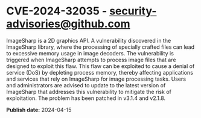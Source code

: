 # CVE-2024-32035 - security-advisories@github.com

ImageSharp is a 2D graphics API. A vulnerability discovered in the ImageSharp library, where the processing of specially crafted files can lead to excessive memory usage in image decoders. The vulnerability is triggered when ImageSharp attempts to process image files that are designed to exploit this flaw.  This flaw can be exploited to cause a denial of service (DoS) by depleting process memory, thereby affecting applications and services that rely on ImageSharp for image processing tasks. Users and administrators are advised to update to the latest version of ImageSharp that addresses this vulnerability to mitigate the risk of exploitation. The problem has been patched in v3.1.4 and v2.1.8.

**Publish date:** 2024-04-15

